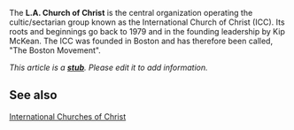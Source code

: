 The **L.A. Church of Christ** is the central organization operating
the cultic/sectarian group known as the International Church of
Christ (ICC). Its roots and beginnings go back to 1979 and in the
founding leadership by Kip McKean. The ICC was founded in Boston
and has therefore been called, "The Boston Movement".

*This article is a **[stub](http://www.theopedia.com/Category:Theopedia_stubs "Category:Theopedia stubs")**. Please edit it to add information.*
## See also

[International Churches of Christ](International_Churches_of_Christ "International Churches of Christ")



